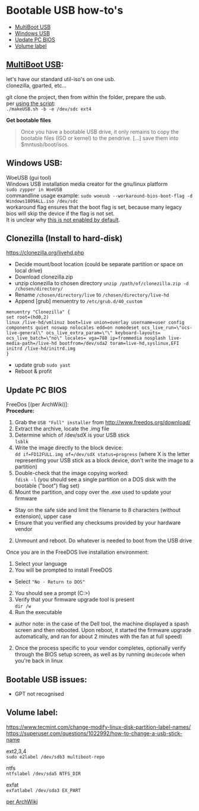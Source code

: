 # Bootable USB how-to's

- [MultiBoot USB](#multiboot-usb-)  
- [Windows USB](#windows-usb-)  
- [Update PC BIOS](#update-pc-bios)  
- [Volume label](#volume-label-)  

## [MultiBoot USB](https://mbusb.aguslr.com/):  
let's have our standard util-iso's on one usb.  
clonezilla, gparted, etc...  

git clone the project, then from within the folder, prepare the usb.  
per [using the script](https://mbusb.aguslr.com/install.html#using-the-script):  
`./makeUSB.sh -b -e /dev/sdc ext4`

**Get bootable files**  
>Once you have a bootable USB drive, it only remains to copy the bootable files (ISO or kernel) to the pendrive. [...] save them into $mntusb/boot/isos.  

## Windows USB:
WoeUSB (gui tool)  
Windows USB installation media creator for the gnu/linux platform  
`sudo zypper in WoeUSB`  
commandline usage example:
`sudo woeusb --workaround-bios-boot-flag -d Windows1809ALL.iso /dev/sdc`  
workaround flag ensures that the boot flag is set, because many legacy bios will skip the device if the flag is not set.  
It is unclear why [this is not enabled by default](https://github.com/slacka/WoeUSB/issues/193).  

## Clonezilla (Install to hard-disk)
https://clonezilla.org/livehd.php

- Decide mount/boot location (could be separate partition or space on local drive)
- Download clonezilla.zip
- unzip clonezilla to chosen directory
  `unzip /path/of/clonezilla.zip -d /chosen/directory/`
- Rename `/chosen/directory/live` to `/chosen/directory/live-hd`
- Append [grub] menuentry to `/etc/grub.d/40_custom`
```
menuentry "Clonezilla" {
set root=(hd0,2)
linux /live-hd/vmlinuz boot=live union=overlay username=user config components quiet noswap nolocales edd=on nomodeset ocs_live_run=\"ocs-live-general\" ocs_live_extra_param=\"\" keyboard-layouts= ocs_live_batch=\"no\" locales= vga=788 ip=frommedia nosplash live-media-path=/live-hd bootfrom=/dev/sda2 toram=live-hd,syslinux,EFI
initrd /live-hd/initrd.img
}
```
- update grub `sudo yast`
- Reboot & profit

## Update PC BIOS
FreeDos [(per ArchWiki)]:  
**Procedure:**  
1. Grab the `USB "Full" installer` from http://www.freedos.org/download/
2. Extract the archive, locate the .img file
2. Determine which of /dev/sdX is your USB stick  
`lsblk`  
2. Write the image directly to the block device:  
`dd if=FD12FULL.img of=/dev/sdX status=progress` (where X is the letter representing your USB stick as a block device, don't write the image to a partition)  
2. Double-check that the image copying worked:  
`fdisk -l` (you should see a single partition on a DOS disk with the bootable ("boot") flag set)  
2. Mount the partition, and copy over the .exe used to update your firmware
  - Stay on the safe side and limit the filename to 8 characters (without extension), upper case
  - Ensure that you verified any checksums provided by your hardware vendor
2. Unmount and reboot. Do whatever is needed to boot from the USB drive

Once you are in the FreeDOS live installation environment:

1. Select your language
2. You will be prompted to install FreeDOS
  - Select `"No - Return to DOS"`
2. You should see a prompt (C:\>)
2. Verify that your firmware upgrade tool is present  
`dir /w`  
2. Run the executable
  - author note: in the case of the Dell tool, the machine displayed a spash screen and then rebooted. Upon reboot, it started the firmware upgrade automatically, and ran for about 2 minutes with the fan at full speed)
2. Once the process specific to your vendor completes, optionally verify through the BIOS setup screen, as well as by running `dmidecode` when you're back in linux  

## Bootable USB issues:
- GPT not recognised  

## Volume label:
https://www.tecmint.com/change-modify-linux-disk-partition-label-names/  
https://superuser.com/questions/1022992/how-to-change-a-usb-stick-name  

ext2,3,4  
`sudo e2label /dev/sdb3 multiboot-repo`  

ntfs  
`ntfslabel /dev/sda5 NTFS_DIR`  

exfat  
`exfatlabel /dev/sda3 EX_PART`

[per ArchWiki](https://wiki.archlinux.org/index.php/Flashing_BIOS_from_Linux#Using_a_FreeDOS-provided_Disk_Image_+_USB_stick)

